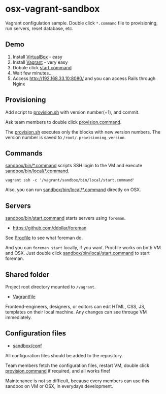 osx-vagrant-sandbox
===================

Vagrant configulation sample. Double click `*.command` file to provisioning, run servers, reset database, etc.

## Demo

 1. Install [VirtualBox](https://www.virtualbox.org/) - easy
 2. Install [Vagrant](http://www.vagrantup.com/) - very easy
 3. Dobule click [start.command](sandbox/bin/start.command)
 4. Wait few minutes...
 5. Access http://192.168.33.10:8080/ and you can access Rails through Nginx


## Provisioning

Add script to [provision.sh](sandbox/vm/provision.sh) with version number(+1), and commit.

Ask team members to double click [provision.command](sandbox/bin/provision.command).

The [provision.sh](sandbox/vm/provision.sh) executes only the blocks with new version numbers. The version number is saved to `/root/.provisioning_version`.


## Commands

[sandbox/bin/*.command](sandbox/bin) scripts SSH login to the VM and execute [sandbox/bin/local/*.command](sandbox/bin/local).

```
vagrant ssh -c '/vagrant/sandbox/bin/local/start.command'
```

Also, you can run [sandbox/bin/local/*.command](sandbox/bin/local) directly on OSX.


## Servers

[sandbox/bin/start.command](sandbox/bin/start.command) starts servers using `foreman`.

- https://github.com/ddollar/foreman

See [Procfile](sandbox/Procfile) to see what foreman do.

And you can `foreman start` locally, if you want. Procfile works on both VM and OSX. Just double click [sandbox/bin/local/start.command](sandbox/bin/local/start.command) to start foreman.


## Shared folder

Project root directory mounted to `/vagrant`.

- [Vagrantfile](sandbox/vm/Vagrantfile)

Frontend-engineers, designers, or editors can edit HTML, CSS, JS, templates on their local machine. Any changes can see througe VM immediately.


## Configuration files

- [sandbox/conf](sandbox/conf)

All configuration files should be added to the repository.

Team members fetch the configuration files, restart VM, double click [provision.command](sandbox/bin/provision.command) if required, and all works fine!

Maintenance is not so difficult, because every members can use this sandbox on VM or OSX, in everydays development.
